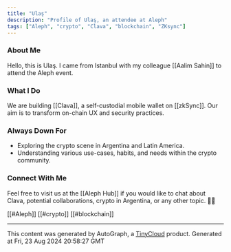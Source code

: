 ```yaml
---
title: "Ulaş"
description: "Profile of Ulaş, an attendee at Aleph"
tags: ["Aleph", "crypto", "Clava", "blockchain", "ZKsync"]
---
```


### About Me
Hello, this is Ulaş. I came from Istanbul with my colleague [[Aalim Sahin]] to attend the Aleph event.

### What I Do
We are building [[Clava]], a self-custodial mobile wallet on [[zkSync]]. Our aim is to transform on-chain UX and security practices.

### Always Down For
- Exploring the crypto scene in Argentina and Latin America.
- Understanding various use-cases, habits, and needs within the crypto community.

### Connect With Me
Feel free to visit us at the [[Aleph Hub]] if you would like to chat about Clava, potential collaborations, crypto in Argentina, or any other topic. 🧉🌞

[[#Aleph]] [[#crypto]] [[#blockchain]]

---
This content was generated by AutoGraph, a [TinyCloud](https://tinycloud.xyz/) product.
Generated at Fri, 23 Aug 2024 20:58:27 GMT